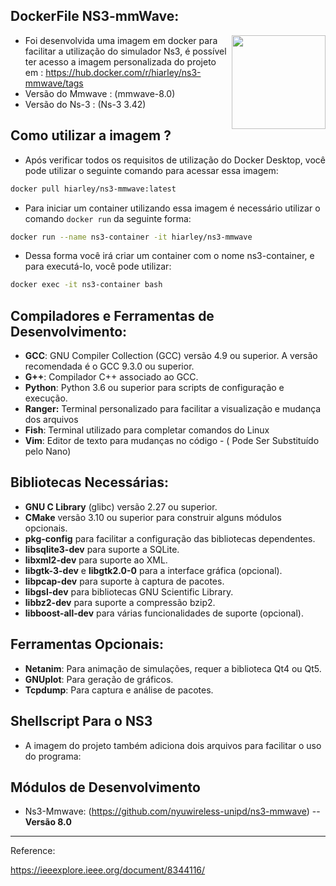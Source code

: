 
## DockerFile NS3-mmWave:

<img width="150px" align="right" src="https://cdn.jsdelivr.net/gh/devicons/devicon@latest/icons/docker/docker-original.svg"/>

- Foi desenvolvida uma imagem em docker para facilitar a utilização do simulador Ns3, é possível ter acesso a imagem personalizada do projeto em : https://hub.docker.com/r/hiarley/ns3-mmwave/tags
- Versão do Mmwave : (mmwave-8.0)
 -  Versão do Ns-3 : (Ns-3 3.42) 

## Como utilizar a imagem ?
- Após verificar todos os requisitos de utilização do Docker Desktop, você pode utilizar o seguinte comando para acessar essa imagem:

```Bash
docker pull hiarley/ns3-mmwave:latest
```
-  Para iniciar um container utilizando essa imagem é necessário utilizar o comando ``docker run`` da seguinte forma:

```bash
docker run --name ns3-container -it hiarley/ns3-mmwave
```

- Dessa forma você irá criar um container com o nome ns3-container, e para executá-lo, você pode utilizar:
```bash
docker exec -it ns3-container bash
```

## **Compiladores e Ferramentas de Desenvolvimento**:

- **GCC**: GNU Compiler Collection (GCC) versão 4.9 ou superior. A versão recomendada é o GCC 9.3.0 ou superior.
- **G++**: Compilador C++ associado ao GCC.
- **Python**: Python 3.6 ou superior para scripts de configuração e execução.
- **Ranger:** Terminal personalizado para facilitar a visualização e mudança dos arquivos 
- **Fish**: Terminal utilizado para completar comandos do Linux
- **Vim**: Editor de texto para mudanças no código - ( Pode Ser Substituído pelo Nano)

## **Bibliotecas Necessárias**:

- **GNU C Library** (glibc) versão 2.27 ou superior.
- **CMake** versão 3.10 ou superior para construir alguns módulos opcionais.
- **pkg-config** para facilitar a configuração das bibliotecas dependentes.
- **libsqlite3-dev** para suporte a SQLite.
- **libxml2-dev** para suporte ao XML.
- **libgtk-3-dev** e **libgtk2.0-0** para a interface gráfica (opcional).
- **libpcap-dev** para suporte à captura de pacotes.
- **libgsl-dev** para bibliotecas GNU Scientific Library.
- **libbz2-dev** para suporte a compressão bzip2.
- **libboost-all-dev** para várias funcionalidades de suporte (opcional).

## **Ferramentas Opcionais**:

- **Netanim**: Para animação de simulações, requer a biblioteca Qt4 ou Qt5.
- **GNUplot**: Para geração de gráficos.
- **Tcpdump**: Para captura e análise de pacotes.
## Shellscript Para o NS3
- A imagem do projeto também adiciona dois arquivos para facilitar o uso do programa:
## **Módulos de Desenvolvimento**
- Ns3-Mmwave: (https://github.com/nyuwireless-unipd/ns3-mmwave) -- **Versão 8.0** 
- ---
Reference:

https://ieeexplore.ieee.org/document/8344116/
